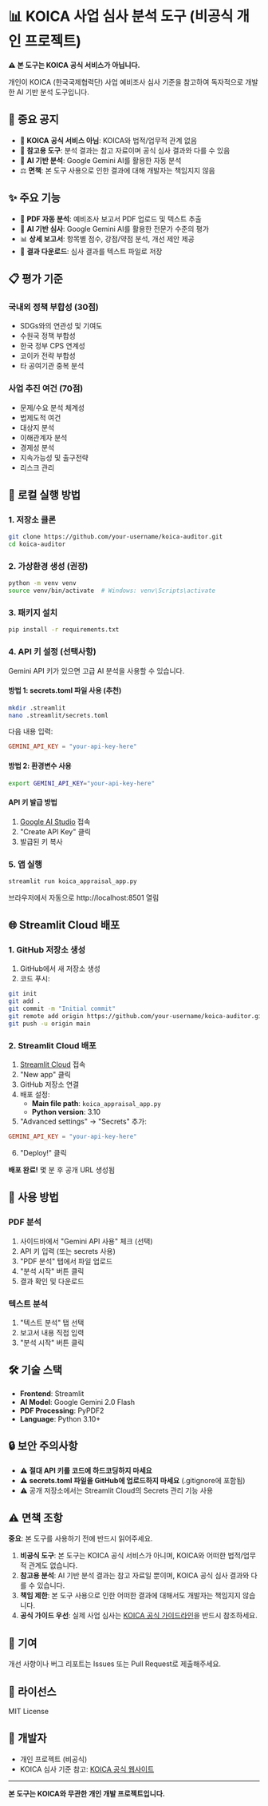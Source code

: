 # 📊 KOICA 사업 심사 분석 도구 (비공식 개인 프로젝트)

**⚠️ 본 도구는 KOICA 공식 서비스가 아닙니다.**

개인이 KOICA (한국국제협력단) 사업 예비조사 심사 기준을 참고하여 독자적으로 개발한 AI 기반 분석 도구입니다.

## 📢 중요 공지

- 🚫 **KOICA 공식 서비스 아님**: KOICA와 법적/업무적 관계 없음
- 📝 **참고용 도구**: 분석 결과는 참고 자료이며 공식 심사 결과와 다를 수 있음
- 🤖 **AI 기반 분석**: Google Gemini AI를 활용한 자동 분석
- ⚖️ **면책**: 본 도구 사용으로 인한 결과에 대해 개발자는 책임지지 않음

## ✨ 주요 기능

- 📄 **PDF 자동 분석**: 예비조사 보고서 PDF 업로드 및 텍스트 추출
- 🤖 **AI 기반 심사**: Google Gemini AI를 활용한 전문가 수준의 평가
- 📊 **상세 보고서**: 항목별 점수, 강점/약점 분석, 개선 제안 제공
- 💾 **결과 다운로드**: 심사 결과를 텍스트 파일로 저장

## 📋 평가 기준

### 국내외 정책 부합성 (30점)
- SDGs와의 연관성 및 기여도
- 수원국 정책 부합성
- 한국 정부 CPS 연계성
- 코이카 전략 부합성
- 타 공여기관 중복 분석

### 사업 추진 여건 (70점)
- 문제/수요 분석 체계성
- 법제도적 여건
- 대상지 분석
- 이해관계자 분석
- 경제성 분석
- 지속가능성 및 출구전략
- 리스크 관리

## 🚀 로컬 실행 방법

### 1. 저장소 클론
```bash
git clone https://github.com/your-username/koica-auditor.git
cd koica-auditor
```

### 2. 가상환경 생성 (권장)
```bash
python -m venv venv
source venv/bin/activate  # Windows: venv\Scripts\activate
```

### 3. 패키지 설치
```bash
pip install -r requirements.txt
```

### 4. API 키 설정 (선택사항)

Gemini API 키가 있으면 고급 AI 분석을 사용할 수 있습니다.

#### 방법 1: secrets.toml 파일 사용 (추천)
```bash
mkdir .streamlit
nano .streamlit/secrets.toml
```

다음 내용 입력:
```toml
GEMINI_API_KEY = "your-api-key-here"
```

#### 방법 2: 환경변수 사용
```bash
export GEMINI_API_KEY="your-api-key-here"
```

#### API 키 발급 방법
1. [Google AI Studio](https://aistudio.google.com/app/apikey) 접속
2. "Create API Key" 클릭
3. 발급된 키 복사

### 5. 앱 실행
```bash
streamlit run koica_appraisal_app.py
```

브라우저에서 자동으로 http://localhost:8501 열림

## 🌐 Streamlit Cloud 배포

### 1. GitHub 저장소 생성
1. GitHub에서 새 저장소 생성
2. 코드 푸시:
```bash
git init
git add .
git commit -m "Initial commit"
git remote add origin https://github.com/your-username/koica-auditor.git
git push -u origin main
```

### 2. Streamlit Cloud 배포
1. [Streamlit Cloud](https://streamlit.io/cloud) 접속
2. "New app" 클릭
3. GitHub 저장소 연결
4. 배포 설정:
   - **Main file path**: `koica_appraisal_app.py`
   - **Python version**: 3.10
5. "Advanced settings" → "Secrets" 추가:
```toml
GEMINI_API_KEY = "your-api-key-here"
```
6. "Deploy!" 클릭

**배포 완료!** 몇 분 후 공개 URL 생성됨

## 📝 사용 방법

### PDF 분석
1. 사이드바에서 "Gemini API 사용" 체크 (선택)
2. API 키 입력 (또는 secrets 사용)
3. "PDF 분석" 탭에서 파일 업로드
4. "분석 시작" 버튼 클릭
5. 결과 확인 및 다운로드

### 텍스트 분석
1. "텍스트 분석" 탭 선택
2. 보고서 내용 직접 입력
3. "분석 시작" 버튼 클릭

## 🛠️ 기술 스택

- **Frontend**: Streamlit
- **AI Model**: Google Gemini 2.0 Flash
- **PDF Processing**: PyPDF2
- **Language**: Python 3.10+

## 🔒 보안 주의사항

- ⚠️ **절대 API 키를 코드에 하드코딩하지 마세요**
- ⚠️ **secrets.toml 파일을 GitHub에 업로드하지 마세요** (.gitignore에 포함됨)
- ⚠️ 공개 저장소에서는 Streamlit Cloud의 Secrets 관리 기능 사용

## ⚠️ 면책 조항

**중요**: 본 도구를 사용하기 전에 반드시 읽어주세요.

1. **비공식 도구**: 본 도구는 KOICA 공식 서비스가 아니며, KOICA와 어떠한 법적/업무적 관계도 없습니다.
2. **참고용 분석**: AI 기반 분석 결과는 참고 자료일 뿐이며, KOICA 공식 심사 결과와 다를 수 있습니다.
3. **책임 제한**: 본 도구 사용으로 인한 어떠한 결과에 대해서도 개발자는 책임지지 않습니다.
4. **공식 가이드 우선**: 실제 사업 심사는 [KOICA 공식 가이드라인](https://www.koica.go.kr)을 반드시 참조하세요.

## 🤝 기여

개선 사항이나 버그 리포트는 Issues 또는 Pull Request로 제출해주세요.

## 📄 라이선스

MIT License

## 📧 개발자

- 개인 프로젝트 (비공식)
- KOICA 심사 기준 참고: [KOICA 공식 웹사이트](https://www.koica.go.kr)

---

**본 도구는 KOICA와 무관한 개인 개발 프로젝트입니다.**
